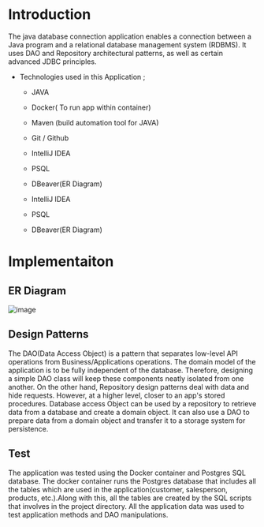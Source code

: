 # Introduction


The java database connection application enables a connection between a Java program and a relational database management system (RDBMS). It uses DAO and Repository architectural patterns, as well as certain advanced JDBC principles.

- Technologies used in this Application ;

  - JAVA

  - Docker( To run app within container)

  - Maven (build automation tool for JAVA)

  - Git / Github

  - IntelliJ IDEA

  - PSQL

  - DBeaver(ER Diagram)

  - IntelliJ IDEA
  
  - PSQL
  
  - DBeaver(ER Diagram)
  

# Implementaiton
## ER Diagram


![image](https://i.imgur.com/xqxU016.png)

## Design Patterns

The DAO(Data Access Object) is a pattern that separates low-level API operations from Business/Applications operations. The domain model of the application is to be fully independent of the database. Therefore, designing a simple DAO class will keep these components neatly isolated from one another. On the other hand, Repository design patterns deal with data and hide requests. However, at a higher level, closer to an app's stored procedures. Database access Object can be used by a repository to retrieve data from a database and create a domain object. It can also use a DAO to prepare data from a domain object and transfer it to a storage system for persistence.


## Test
The application was tested using the Docker container and Postgres SQL database. The docker container runs the Postgres database that includes all the tables which are used in the application(customer, salesperson, products, etc.).Along with this, all the tables are created by the SQL scripts that involves in the project directory.
All the application data was used to test application methods and DAO manipulations.
